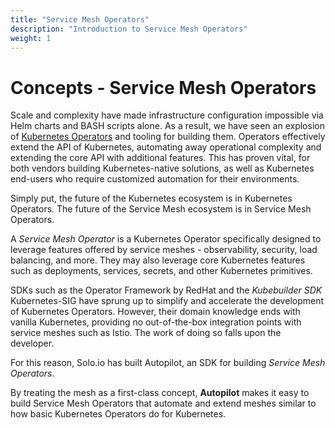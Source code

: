 ```yaml
---
title: "Service Mesh Operators"
description: "Introduction to Service Mesh Operators"
weight: 1
---
```


# Concepts - Service Mesh Operators

Scale and complexity have made infrastructure configuration impossible via Helm charts and BASH scripts alone. 
As a result, we have seen an explosion of [Kubernetes Operators](https://kubernetes.io/docs/concepts/extend-kubernetes/operator/) 
and tooling for building them. Operators effectively extend the API of Kubernetes, 
automating away operational complexity and extending the core API with additional features. 
This has proven vital, for both vendors building Kubernetes-native solutions, 
as well as Kubernetes end-users who require customized automation for their environments.

Simply put, the future of the Kubernetes ecosystem is in Kubernetes Operators. The future of the Service Mesh ecosystem is in Service Mesh 
Operators.

A *Service Mesh Operator* is a  Kubernetes Operator specifically designed to leverage features offered by service meshes - observability, security, load balancing, 
and more. They may also leverage core Kubernetes features such as deployments, services, secrets, and other Kubernetes primitives.

SDKs such as the Operator Framework by RedHat and the *Kubebuilder SDK* Kubernetes-SIG have sprung up to simplify and accelerate
the development of Kubernetes Operators. However, their domain knowledge ends with vanilla Kubernetes, providing no out-of-the-box
integration points with service meshes such as Istio. The work of doing so falls upon the developer. 

For this reason, Solo.io has built Autopilot, an SDK for building *Service Mesh Operators*. 

By treating the mesh as a first-class concept, **Autopilot** makes it easy to build Service Mesh Operators 
that automate and extend meshes similar to how basic Kubernetes Operators do for Kubernetes.

